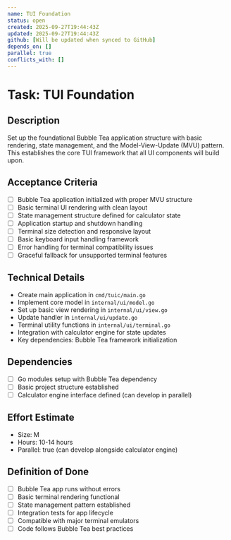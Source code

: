 ```yaml
---
name: TUI Foundation
status: open
created: 2025-09-27T19:44:43Z
updated: 2025-09-27T19:44:43Z
github: [Will be updated when synced to GitHub]
depends_on: []
parallel: true
conflicts_with: []
---
```


# Task: TUI Foundation

## Description
Set up the foundational Bubble Tea application structure with basic rendering, state management, and the Model-View-Update (MVU) pattern. This establishes the core TUI framework that all UI components will build upon.

## Acceptance Criteria
- [ ] Bubble Tea application initialized with proper MVU structure
- [ ] Basic terminal UI rendering with clean layout
- [ ] State management structure defined for calculator state
- [ ] Application startup and shutdown handling
- [ ] Terminal size detection and responsive layout
- [ ] Basic keyboard input handling framework
- [ ] Error handling for terminal compatibility issues
- [ ] Graceful fallback for unsupported terminal features

## Technical Details
- Create main application in `cmd/tuic/main.go`
- Implement core model in `internal/ui/model.go`
- Set up basic view rendering in `internal/ui/view.go`
- Update handler in `internal/ui/update.go`
- Terminal utility functions in `internal/ui/terminal.go`
- Integration with calculator engine for state updates
- Key dependencies: Bubble Tea framework initialization

## Dependencies
- [ ] Go modules setup with Bubble Tea dependency
- [ ] Basic project structure established
- [ ] Calculator engine interface defined (can develop in parallel)

## Effort Estimate
- Size: M
- Hours: 10-14 hours
- Parallel: true (can develop alongside calculator engine)

## Definition of Done
- [ ] Bubble Tea app runs without errors
- [ ] Basic terminal rendering functional
- [ ] State management pattern established
- [ ] Integration tests for app lifecycle
- [ ] Compatible with major terminal emulators
- [ ] Code follows Bubble Tea best practices